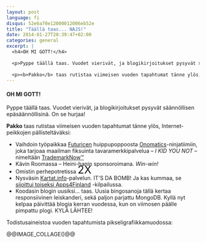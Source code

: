```yaml
---
layout: post
language: fi
disqus: 52e6a70e12000012006eb52e
title: "Täällä taas... NAJS!"
date: 2014-01-27T20:39:47+02:00
categories: general
excerpt: |
  <h4>OH MI GOTT!</h4>
  
  <p>Pyppe täällä taas. Vuodet vierivät, ja blogikirjoitukset pysyvät säännöllisen epäsäännöllisinä. On se hurjaa!</p>
  
  <p><b>Pakko</b> taas rutistaa viimeisen vuoden tapahtumat tänne ylös, Internet-peikkojen pällisteltäväksi...</p>
---
```

<h4>OH MI GOTT!</h4>

<p>Pyppe täällä taas. Vuodet vierivät, ja blogikirjoitukset pysyvät säännöllisen epäsäännöllisinä. On se hurjaa!</p>

<p><b>Pakko</b> taas rutistaa viimeisen vuoden tapahtumat tänne ylös, Internet-peikkojen pällisteltäväksi:</p>

<ul>
  <li>Vaihdoin työpaikkaa <a href="http://www.futurice.com/">Futuricen</a> huippupoppoosta <a href="http://www.onomatics.com/">Onomatics</a>-ninjatiimiin, joka tarjoaa maailman fiksuinta tavaramerkkipalvelua &ndash; <em>I KID YOU NOT</em> &ndash; nimeltään <a href="https://www.trademarknow.com/">TrademarkNow&trade;</a></li>
  <li>Kävin Roomassa &ndash; Heini-hanin sponsoroimana. <em>Win-win!</em></li>
  <li>Omistin perhepotretissa <span style="font-size: 200%; line-height: 0.5;">2X</span></li>
  <li>Nysväsin <a href="http://www.kartat.info/">Kartat.info</a>-palvelun. IT'S DA BOMB! Ja kas kummaa, se <a href="http://www.apps4finland.fi/palkitut-tyot/">sijoittui toiseksi Apps4Finland</a> -kilpailussa.</li>
  <li>Koodasin blogin uusiksi... taas. Uusia bingosanoja tällä kertaa responsiivinen leiskanderi, sekä paljon parjattu MongoDB. Kyllä nyt kelpaa päivittää blogia kerran vuodessa, kun on viimosen päälle pimpattu plogi. KYLÄ LÄHTEE!</li>
</ul>

<p>Todistusaineistoa vuoden tapahtumista pikseligrafiikkamuodossa:</p>

@@IMAGE_COLLAGE()@@